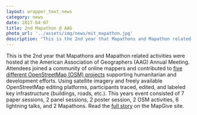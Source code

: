 ```yaml
---
layout: wrapper_text_news
category: news
date: 2017-04-07
title: 2nd Mapathon @ AAG
photo_url: '../assets/img/news/mit_mapathon.jpg'
description: "This is the 2nd year that Mapathons and Mapathon related activities were hosted at the American Association of Geographers (AAG) Annual Meeting. Attendees joined a community of online mappers and contributed to five different OpenStreetMap (OSM) projects supporting humanitarian and development efforts."
---
```


<!--
<a href="http://www.flickr.com/photos/rsms/sets/72157600080233691/"><img src="https://farm1.static.flickr.com/222/445848740_7f18960d2e_b.jpg" alt="Photograph" /></a>-->

This is the 2nd year that Mapathons and Mapathon related activities were hosted at the American Association of Geographers (AAG) Annual Meeting. Attendees joined a community of online mappers and contributed to [five different OpenStreetMap (OSM) projects](http://aagmapathon.org/index.html#projects) supporting humanitarian and development efforts. Using satellite imagery and freely available OpenStreetMap editing platforms, participants traced, edited, and labeled key infrastructure (buildings, roads, etc.). This years event consisted of 7 paper sessions, 2 panel sessions, 2 poster session, 2 OSM activities, 6 lightning talks, and 2 Mapathons. Read the [full story](https://mapgive.state.gov/stories/AAG-mapathon.html) on the MapGive site.

